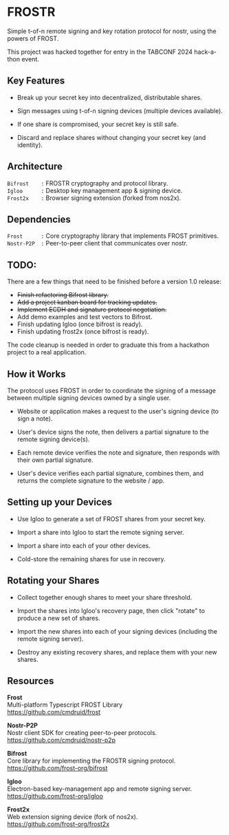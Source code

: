 # FROSTR

Simple t-of-n remote signing and key rotation protocol for nostr, using the powers of FROST.

This project was hacked together for entry in the TABCONF 2024 hack-a-thon event.

## Key Features

* Break up your secret key into decentralized, distributable shares.

* Sign messages using t-of-n signing devices (multiple devices available).

* If one share is compromised, your secret key is still safe.

* Discard and replace shares without changing your secret key (and identity).

## Architecture

`Bifrost    :` FROSTR cryptography and protocol library.  
`Igloo      :` Desktop key management app & signing device.  
`Frost2x    :` Browser signing extension (forked from nos2x).

## Dependencies

`Frost      :` Core cryptography library that implements FROST primitives.  
`Nostr-P2P  :` Peer-to-peer client that communicates over nostr.

## TODO:

There are a few things that need to be finished before a version 1.0 release:

* ~~Finish refactoring Bifrost library.~~
* ~~Add a project kanban board for tracking updates.~~
* ~~Implement ECDH and signature protocol negotiation.~~
* Add demo examples and test vectors to Bifrost.
* Finish updating Igloo (once bifrost is ready).
* Finish updating frost2x (once bifrost is ready).

The code cleanup is needed in order to graduate this from a hackathon project to a real application.

## How it Works

The protocol uses FROST in order to coordinate the signing of a message between multiple signing devices owned by a single user.

* Website or application makes a request to the user's signing device (to sign a note).

* User's device signs the note, then delivers a partial signature to the remote signing device(s).

* Each remote device verifies the note and signature, then responds with their own partial signature.

* User's device verifies each partial signature, combines them, and returns the complete signature to the website / app.

## Setting up your Devices

* Use Igloo to generate a set of FROST shares from your secret key.

* Import a share into Igloo to start the remote signing server.

* Import a share into each of your other devices.

* Cold-store the remaining shares for use in recovery.

## Rotating your Shares

* Collect together enough shares to meet your share threshold.

* Import the shares into Igloo's recovery page, then click "rotate" to produce a new set of shares.

* Import the new shares into each of your signing devices (including the remote signing server).

* Destroy any existing recovery shares, and replace them with your new shares.

## Resources

**Frost**  
Multi-platform Typescript FROST Library   
https://github.com/cmdruid/frost

**Nostr-P2P**  
Nostr client SDK for creating peer-to-peer protocols.  
https://github.com/cmdruid/nostr-p2p

**Bifrost**  
Core library for implementing the FROSTR signing protocol.  
https://github.com/frost-org/bifrost

**Igloo**  
Electron-based key-management app and remote signing server.  
https://github.com/frost-org/igloo

**Frost2x**  
Web extension signing device (fork of nos2x).  
https://github.com/frost-org/frost2x

